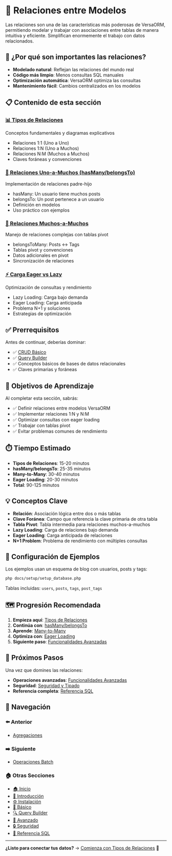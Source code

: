 # 🔗 Relaciones entre Modelos

Las relaciones son una de las características más poderosas de VersaORM, permitiendo modelar y trabajar con asociaciones entre tablas de manera intuitiva y eficiente. Simplifican enormemente el trabajo con datos relacionados.

## 🎯 ¿Por qué son importantes las relaciones?

- **Modelado natural**: Reflejan las relaciones del mundo real
- **Código más limpio**: Menos consultas SQL manuales
- **Optimización automática**: VersaORM optimiza las consultas
- **Mantenimiento fácil**: Cambios centralizados en los modelos

## 📋 Contenido de esta sección

### [📊 Tipos de Relaciones](tipos-relaciones.md)
Conceptos fundamentales y diagramas explicativos
- Relaciones 1:1 (Uno a Uno)
- Relaciones 1:N (Uno a Muchos)
- Relaciones N:M (Muchos a Muchos)
- Claves foráneas y convenciones

### [👥 Relaciones Uno-a-Muchos (hasMany/belongsTo)](hasMany-belongsTo.md)
Implementación de relaciones padre-hijo
- hasMany: Un usuario tiene muchos posts
- belongsTo: Un post pertenece a un usuario
- Definición en modelos
- Uso práctico con ejemplos

### [🔄 Relaciones Muchos-a-Muchos](many-to-many.md)
Manejo de relaciones complejas con tablas pivot
- belongsToMany: Posts ↔ Tags
- Tablas pivot y convenciones
- Datos adicionales en pivot
- Sincronización de relaciones

### [⚡ Carga Eager vs Lazy](eager-loading.md)
Optimización de consultas y rendimiento
- Lazy Loading: Carga bajo demanda
- Eager Loading: Carga anticipada
- Problema N+1 y soluciones
- Estrategias de optimización

## ✅ Prerrequisitos

Antes de continuar, deberías dominar:
- ✅ [CRUD Básico](../03-basico/crud-basico.md)
- ✅ [Query Builder](../04-query-builder/README.md)
- ✅ Conceptos básicos de bases de datos relacionales
- ✅ Claves primarias y foráneas

## 🎯 Objetivos de Aprendizaje

Al completar esta sección, sabrás:
- ✅ Definir relaciones entre modelos VersaORM
- ✅ Implementar relaciones 1:N y N:M
- ✅ Optimizar consultas con eager loading
- ✅ Trabajar con tablas pivot
- ✅ Evitar problemas comunes de rendimiento

## ⏱️ Tiempo Estimado

- **Tipos de Relaciones**: 15-20 minutos
- **hasMany/belongsTo**: 25-35 minutos
- **Many-to-Many**: 30-40 minutos
- **Eager Loading**: 20-30 minutos
- **Total**: 90-125 minutos

## 💡 Conceptos Clave

- **Relación**: Asociación lógica entre dos o más tablas
- **Clave Foránea**: Campo que referencia la clave primaria de otra tabla
- **Tabla Pivot**: Tabla intermedia para relaciones muchos-a-muchos
- **Lazy Loading**: Carga de relaciones bajo demanda
- **Eager Loading**: Carga anticipada de relaciones
- **N+1 Problem**: Problema de rendimiento con múltiples consultas

## 🔧 Configuración de Ejemplos

Los ejemplos usan un esquema de blog con usuarios, posts y tags:

```bash
php docs/setup/setup_database.php
```

Tablas incluidas: `users`, `posts`, `tags`, `post_tags`

## 🗺️ Progresión Recomendada

1. **Empieza aquí**: [Tipos de Relaciones](tipos-relaciones.md)
2. **Continúa con**: [hasMany/belongsTo](hasMany-belongsTo.md)
3. **Aprende**: [Many-to-Many](many-to-many.md)
4. **Optimiza con**: [Eager Loading](eager-loading.md)
5. **Siguiente paso**: [Funcionalidades Avanzadas](../06-avanzado/README.md)

## 🚀 Próximos Pasos

Una vez que domines las relaciones:
- **Operaciones avanzadas**: [Funcionalidades Avanzadas](../06-avanzado/README.md)
- **Seguridad**: [Seguridad y Tipado](../07-seguridad-tipado/README.md)
- **Referencia completa**: [Referencia SQL](../08-referencia-sql/README.md)

## 🧭 Navegación

### ⬅️ Anterior
- [Agregaciones](../04-query-builder/agregaciones.md)

### ➡️ Siguiente
- [Operaciones Batch](../06-avanzado/operaciones-batch.md)

### 🏠 Otras Secciones
- [🏠 Inicio](../README.md)
- [📖 Introducción](../01-introduccion/README.md)
- [⚙️ Instalación](../02-instalacion/README.md)
- [🔧 Básico](../03-basico/README.md)
- [🔍 Query Builder](../04-query-builder/README.md)
- [🚀 Avanzado](../06-avanzado/README.md)
- [🔒 Seguridad](../07-seguridad-tipado/README.md)
- [📖 Referencia SQL](../08-referencia-sql/README.md)

---

**¿Listo para conectar tus datos?** → [Comienza con Tipos de Relaciones](tipos-relaciones.md) 🔗
